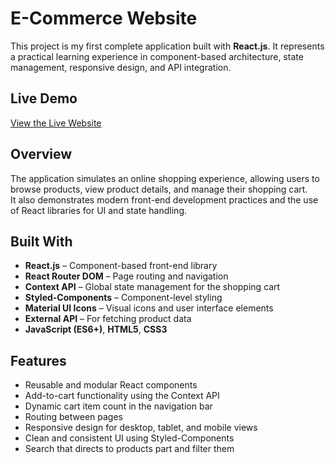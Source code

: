 # E-Commerce Website

This project is my first complete application built with **React.js**. It represents a practical learning experience in component-based architecture, state management, responsive design, and API integration.

##  Live Demo
 [View the Live Website](https://nourmohamed904.github.io/E-Commerce-/)

##  Overview
The application simulates an online shopping experience, allowing users to browse products, view product details, and manage their shopping cart.  
It also demonstrates modern front-end development practices and the use of React libraries for UI and state handling.

##  Built With
- **React.js** – Component-based front-end library  
- **React Router DOM** – Page routing and navigation  
- **Context API** – Global state management for the shopping cart  
- **Styled-Components** – Component-level styling  
- **Material UI Icons** – Visual icons and user interface elements  
- **External API** – For fetching product data  
- **JavaScript (ES6+)**, **HTML5**, **CSS3**

##  Features
- Reusable and modular React components
- Add-to-cart functionality using the Context API
- Dynamic cart item count in the navigation bar
- Routing between pages 
- Responsive design for desktop, tablet, and mobile views
- Clean and consistent UI using Styled-Components
- Search that directs to products part and filter them

